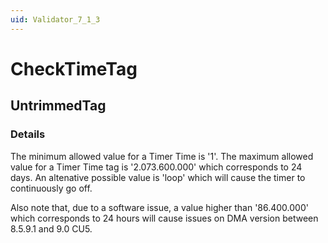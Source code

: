```yaml
---
uid: Validator_7_1_3
---
```


# CheckTimeTag

## UntrimmedTag

<!-- Description, Properties, ... sections are auto-generated. -->
<!-- REPLACE ME AUTO-GENERATION -->

### Details

The minimum allowed value for a Timer Time is '1'.
The maximum allowed value for a Timer Time tag is '2.073.600.000' which corresponds to 24 days.
An altenative possible value is 'loop' which will cause the timer to continuously go off.

Also note that, due to a software issue, a value higher than '86.400.000' which corresponds to 24 hours will cause issues on DMA version between 8.5.9.1 and 9.0 CU5.

<!-- Uncomment to add example code -->
<!--### Example code-->

